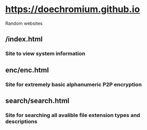 # https://doechromium.github.io

Random websites

## /index.html
### Site to view system information

## enc/enc.html
### Site for extremely basic alphanumeric P2P encryption

## search/search.html
### Site for searching all avalible file extension types and descriptions
